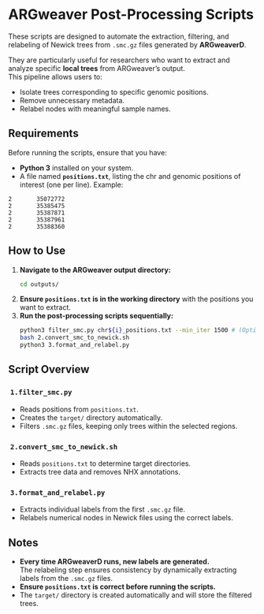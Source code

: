 # ARGweaver Post-Processing Scripts

These scripts are designed to automate the extraction, filtering, and relabeling of Newick trees from `.smc.gz` files generated by **ARGweaverD**.

They are particularly useful for researchers who want to extract and analyze specific **local trees** from ARGweaver’s output.\
This pipeline allows users to:

- Isolate trees corresponding to specific genomic positions.
- Remove unnecessary metadata.
- Relabel nodes with meaningful sample names.
  
## Requirements

Before running the scripts, ensure that you have:

- **Python 3** installed on your system.
- A file named **`positions.txt`**, listing the chr and genomic positions of interest (one per line). Example:

```
2       35072772
2       35385475
2       35387871
2       35387961
2       35388360
```

## How to Use

1. **Navigate to the ARGweaver output directory:**
   ```bash
   cd outputs/
   ```
2. **Ensure ************************************************`positions.txt`************************************************ is in the working directory** with the positions you want to extract.
3. **Run the post-processing scripts sequentially:**
   ```bash
   python3 filter_smc.py chr${i}_positions.txt --min_iter 1500 # (Optional: filters out trees from iterations 0 to 1499)
   bash 2.convert_smc_to_newick.sh
   python3 3.format_and_relabel.py
   ```

## Script Overview

###  `1.filter_smc.py`

- Reads positions from `positions.txt`.
- Creates the `target/` directory automatically.
- Filters `.smc.gz` files, keeping only trees within the selected regions.

###  `2.convert_smc_to_newick.sh`

- Reads `positions.txt` to determine target directories.
- Extracts tree data and removes NHX annotations.

###  `3.format_and_relabel.py`

- Extracts individual labels from the first `.smc.gz` file.
- Relabels numerical nodes in Newick files using the correct labels.

## Notes

- **Every time ARGweaverD runs, new labels are generated.**\
  The relabeling step ensures consistency by dynamically extracting labels from the `.smc.gz` files.
- **Ensure ************************************************`positions.txt`************************************************ is correct before running the scripts.**
- The `target/` directory is created automatically and will store the filtered trees.


